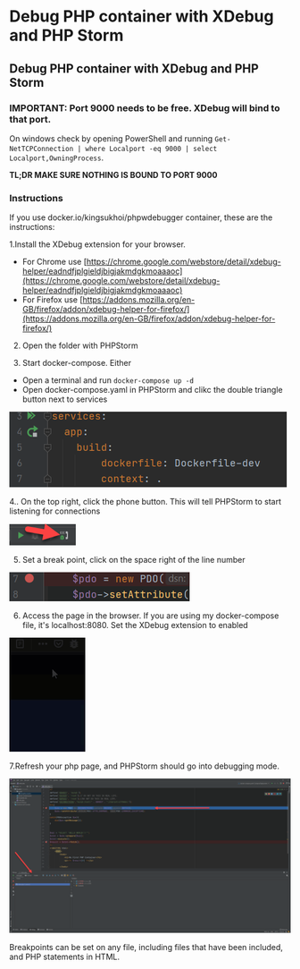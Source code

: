 # Debug PHP container with XDebug and PHP Storm

## Debug PHP container with XDebug and PHP Storm

### IMPORTANT: Port 9000 needs to be free. XDebug will bind to that port.

On windows check by opening PowerShell and running `Get-NetTCPConnection | where Localport -eq 9000 | select Localport,OwningProcess`. 

**TL;DR MAKE SURE NOTHING IS BOUND TO PORT 9000**

### Instructions

If you use docker.io/kingsukhoi/phpwdebugger container, these are the instructions:

1.Install the XDebug extension for your browser. 

* For Chrome use [https://chrome.google.com/webstore/detail/xdebug-helper/eadndfjplgieldjbigjakmdgkmoaaaoc](https://chrome.google.com/webstore/detail/xdebug-helper/eadndfjplgieldjbigjakmdgkmoaaaoc)
* For Firefox use [https://addons.mozilla.org/en-GB/firefox/addon/xdebug-helper-for-firefox/](https://addons.mozilla.org/en-GB/firefox/addon/xdebug-helper-for-firefox/)

2. Open the folder with PHPStorm

3. Start docker-compose. Either

* Open a terminal and run `docker-compose up -d`
* Open docker-compose.yaml in PHPStorm and clikc the double triangle button next to services

![PHPStorm docker-compose](.gitbook/assets/PHPStormDockerCompose.png)

4.. On the top right, click the phone button. This will tell PHPStorm to start listening for connections   

![PHPStorm Debug Button](.gitbook/assets/PHPStormDebugButton.png)

5. Set a break point, click on the space right of the line number  

![PHPStorm Break Point](.gitbook/assets/PHPStormBreakpoint.png)

6. Access the page in the browser. If you are using my docker-compose file, it's localhost:8080. Set the XDebug extension to enabled

![Enable XDebug](.gitbook/assets/xdebugextensionenable.gif)

7.Refresh your php page, and PHPStorm should go into debugging mode. 

![Debug Window](.gitbook/assets/PHPStormDebugWindow.png)

Breakpoints can be set on any file, including files that have been included, and PHP statements in HTML.

